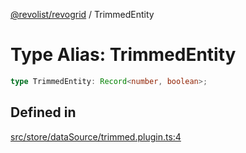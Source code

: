 [@revolist/revogrid](README.md) / TrimmedEntity

# Type Alias: TrimmedEntity

```ts
type TrimmedEntity: Record<number, boolean>;
```

## Defined in

[src/store/dataSource/trimmed.plugin.ts:4](https://github.com/revolist/revogrid/blob/b102ae971c99d2b260b571c48c9b2f785d580474/src/store/dataSource/trimmed.plugin.ts#L4)
